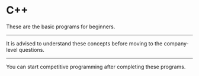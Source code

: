 # C++
These are the basic programs for beginners. <hr>
It is advised to understand these concepts before moving to the company-level questions. <hr>
You can start competitive programming after completing these programs.
